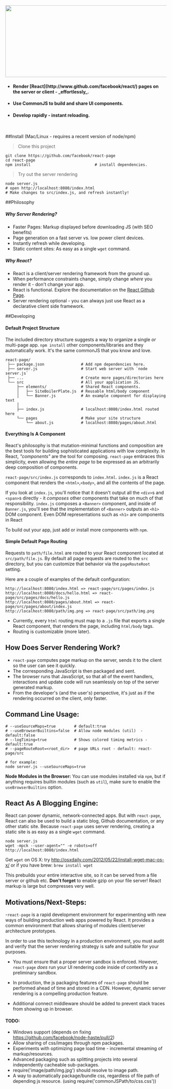 <img height="224px" width="704px" src="./src/elements/Banner/ReactPageLogo@2x.png"/>


  - <h4>Render [React](http://www.github.com/facebook/react/) pages on the server or client - _effortlessly_.</h4>
  - <h4>Use CommonJS to build and share UI components.</h4>
  - <h4>Develop rapidly - instant reloading.</h4>

<br>


##Install (Mac/Linux - requires a recent version of node/npm)

> Clone this project

    git clone https://github.com/facebook/react-page
    cd react-page
    npm install                            # install dependencies.

> Try out the server rendering

    node server.js
    # open http://localhost:8080/index.html
    # Make changes to src/index.js, and refresh instantly!


##Philosophy

##### Why Server Rendering?

  - Faster Pages: Markup displayed before downloading JS (with SEO benefits)
  - Page generation on a fast server vs. low power client devices.
  - Instantly refresh while developing.
  - Static content sites: As easy as a single `wget` command.


##### Why React?

  - React is a client/server rendering framework from the ground up.
  - When performance constraints change, simply change _where_ you render it - don't change your app.
  - React is functional. Explore the documentation on the [React Github Page](http://www.github.com/facebook/react/).
  - Server rendering optional - you can always just use React as a declarative client side framework.


##Developing

#### Default Project Structure

The included directory structure suggests a way to organize a single _or_ multi-page app.
`npm install` other components/libraries and they automatically work. It's the same commonJS
that you know and love.


    react-page/
     ├── package.json                # Add npm dependencies here.
     ├── server.js                   # Start web server with `node server.js`
     ├── ...                         # Create more pages/directories here
     └── src                         # All your application JS.
         ├── elements/               # Shared React components.
         │   ├── SiteBoilerPlate.js  # Reusable html/body component
         │   └── Banner.js           # An example component for displaying text
         │
         ├── index.js                # localhost:8080/index.html routed here
         └── pages                   # Make your site structure
             └── about.js            # localhost:8080/pages/about.html


#### Everything Is A Component

React's philosophy is that mutation-minimal functions and composition are the
best tools for building sophisticated applications with low complexity. In React,
_"components"_ are the tool for composing. `react-page` embraces this simplicity,
even allowing the _entire page_ to be expressed as an arbitrarily deep composition
of components.

`react-page/src/index.js` corresponds to `index.html`. `index.js` is a React
component that renders the `<html>`,`<body>`, and all the contents of the page.

If you look at `index.js`, you'll notice that it doesn't output all the `<div>`s
and `<span>`s directly - it _composes_ other components that take on much of that
responsibility. `index.js` composes a `<Banner>` component, and inside of `Banner.js`,
you'll see that the implementation of `<Banner>` outputs an `<h1>` DOM component.
Even DOM representations such as `<h1>` are components in React

To build out your app, just add or install more components with `npm`.

#### Simple Default Page Routing

Requests to `path/file.html` are routed to your React component located at
`src/path/file.js`. By default all page requests are routed to the `src`
directory, but you can customize that behavior via the `pageRouteRoot` setting.

Here are a couple of examples of the default configuration:

    http://localhost:8080/index.html => react-page/src/pages/index.js
    http://localhost:8080/docs/hello.html => react-page/src/pages/docs/hello.js
    http://localhost:8080/pages/about.html => react-page/src/pages/about/index.js
    http://localhost:8080/path/img.png => react-page/src/path/img.png


- Currently, every `html` routing must map to a `.js` file that exports a single React
  component, that renders the page, including `html/body` tags.
- Routing is customizable (more later).


## How Does Server Rendering Work?

  - `react-page` computes page markup on the server, sends it to the client so the
    user can see it quickly.
  - The corresponding JavaScript is then packaged and sent.
  - The browser runs that JavaScript, so that all of the event handlers,
  interactions and update code will run seamlessly on top of the server
  generated markup.
  - From the developer's (and the user's) perspective, it's just as if the
  rendering occurred on the client, only faster.



## Command Line Usage:

    # --useSourceMaps=true        # default:true
    # --useBrowserBuiltins=false  # Allow node modules (util)  - default:false
    # --logTiming=true            # Shows colored timing metrics - default:true
    # --pageRouteRoot=<root_dir>  # page URLs root - default: react-page/src
    
    # for example:
    node server.js --useSourceMaps=true


**Node Modules in the Browser:** You can use modules installed via `npm`,
but if anything requires builtin modules (such as `util`), make sure to
enable the `useBrowserBuiltins` option.



## React As A Blogging Engine:

React can power dynamic, network-connected apps. But with `react-page`, React
can also be used to build a static blog, Github documentation, or any other
static site. Because `react-page` uses server rendering, creating a static site
is as easy as a single `wget` command.

    node server.js
    wget -mpck --user-agent="" -e robots=off http://localhost:8080/index.html
    
Get `wget` on OS X: try http://osxdaily.com/2012/05/22/install-wget-mac-os-x/ or if you have brew: `brew install wget`

This prebuilds your entire interactive site, so it can be served from a file server or github etc.
**Don't forget** to enable gzip on your file server! React markup is large but compresses very well.



## Motivations/Next-Steps:

-`react-page` is a rapid development environment for experimenting with new ways of
building production web apps powered by React. It provides a common environment
that allows sharing of modules client/server architecture prototypes.

In order to use this technology in a production environment, you must audit and
verify that the server rendering strategy is safe and suitable for your purposes.

- You  must ensure that a proper server sandbox is enforced. However, `react-page`
_does_ run your UI rendering code inside of contextify as a preliminary sandbox.

- In production, the js packaging features of `react-page` should be performed
ahead of time and stored in a CDN. However, dynamic server rendering
is a compelling production feature.

- Additional connect middleware should be added to prevent stack traces from showing
up in browser.


#### TODO:

  - Windows support (depends on fixing https://github.com/facebook/node-haste/pull/2)
  - Allow sharing of css/images through npm packages.
  - Experiments with optimizing page load time - incremental streaming of
  markup/resources.
  - Advanced packaging such as splitting projects into several independently
  cacheable sub-packages.
  - require('image/path/img.jpg') should resolve to image path.
  - A way to automatically package/bundle css, regardless of file path of
  depending js resource. (using require('commonJSPath/to/css.css'))
